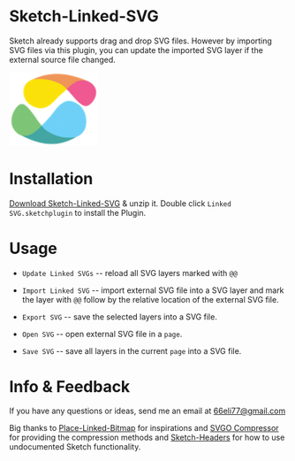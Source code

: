# Sketch-Linked-SVG
Sketch already supports drag and drop SVG files. However by importing SVG files via this plugin, you can update the imported SVG layer if the external source file changed.

<img src="wow.png" style="width: 160px;" />

# Installation

[Download Sketch-Linked-SVG](https://github.com/66eli77/Sketch-Linked-SVG/archive/master.zip) & unzip it.
Double click `Linked SVG.sketchplugin` to install the Plugin.


# Usage

- `Update Linked SVGs` -- reload all SVG layers marked with `@@`

- `Import Linked SVG` -- import external SVG file into a SVG layer and mark the layer with `@@` follow by the relative location of the external SVG file.

- `Export SVG` -- save the selected layers into a SVG file.

- `Open SVG` -- open external SVG file in a `page`.

- `Save SVG` -- save all layers in the current `page` into a SVG file.


# Info & Feedback

If you have any questions or ideas, send me an email at 66eli77@gmail.com

Big thanks to <a href="https://github.com/frankko/Place-Linked-Bitmap" target="_blank">Place-Linked-Bitmap</a> for inspirations and <a href="https://github.com/BohemianCoding/svgo-compressor" target="_blank">SVGO Compressor</a> for providing the compression methods and <a href="https://github.com/abynim/Sketch-Headers" target="_blank">Sketch-Headers</a> for how to use undocumented Sketch functionality.
